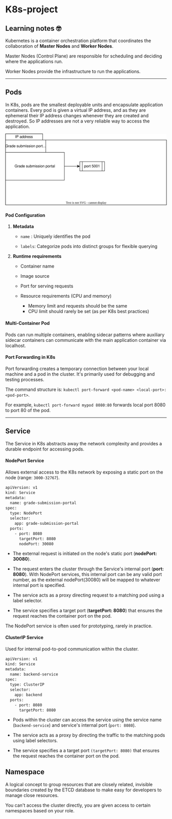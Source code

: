 # K8s-project

## Learning notes 🤓

Kubernetes is a container orchestration platform that coordinates the collaboration of **Master Nodes** and **Worker Nodes**.

Master Nodes (Control Plane) are responsible for scheduling and deciding where the applications run. 

Worker Nodes provide the infrastructure to run the applications.

______

## Pods

In K8s, pods are the smallest deployable units and encapsulate application containers.
Every pod is given a virtual IP address, and as they are ephemeral their IP address changes whenever they are created and destroyed.
So IP addresses are not a very reliable way to access the application.

![](/diagrams/pod.drawio.svg)

#### Pod Configuration

  1. **Metadata**
      - `name` : Uniquely identifies the pod

      - `labels`: Categorize pods into distinct groups for flexible querying

  2. **Runtime requirements**
      - Container name

      - Image source

      - Port for serving requests

      - Resource requirements (CPU and memory)
        - Memory limit and requests should be the same
        - CPU limit should rarely be set (as per K8s best practices)

#### Multi-Container Pod

Pods can run multiple containers, enabling sidecar patterns where auxiliary sidecar containers can communicate with the main application container via localhost.

#### Port Forwarding in K8s

Port forwarding creates a temporary connection between your local machine and a pod in the cluster. It's primarily used for debugging and testing processes.

The command structure is: `kubectl port-forward <pod-name> <local-port>:<pod-port>`.

For example, `kubectl port-forward mypod 8080:80` forwards local port 8080 to port 80 of the pod.

_____

## Service

The Service in K8s abstracts away the network complexity and provides a durable endpoint for accessing pods.

#### NodePort Service
Allows external access to the K8s network by exposing a static port on the node (range: `3000-32767`).

```
apiVersion: v1
kind: Service
metadata: 
  name: grade-submission-portal
spec:
  type: NodePort
  selector:
    app: grade-submission-portal
  ports:
    - port: 8080
      targetPort: 8080
      nodePort: 30080
```

- The external request is initiated on the node's static port (**nodePort: 30080**).

- The request enters the cluster through the Service's internal port (**port: 8080**). With NodePort services, this internal port can be any valid port number, as the external nodePort(30080) will be mapped to whatever internal port is specified.

- The service acts as a proxy directing request to a matching pod using a label selector.

- The service specifies a target port (**targetPort: 8080**) that ensures the request reaches the container port on the pod.

The NodePort service is often used for prototyping, rarely in practice.

#### ClusterIP Service
Used for internal pod-to-pod communication within the cluster.

```
apiVersion: v1
kind: Service
metadata:
  name: backend-service
spec:
  type: ClusterIP
  selector:
    app: backend
  ports:
    - port: 8080
      targetPort: 8080
```

- Pods within the cluster can access the service using the service name (`backend-service`) and service's internal port (`port: 8080`).

- The service acts as a proxy by directing the traffic to the matching pods using label selectors.

- The service specifies a a target port `(targetPort: 8080)` that ensures the request reaches the container port on the pod.

## Namespace
A logical concept to group resources that are closely related, invisible boundaries created by the ETCD database to make easy for developers to manage close resources.

You can't access the cluster directly, you are given access to certain namespaces based on your role.